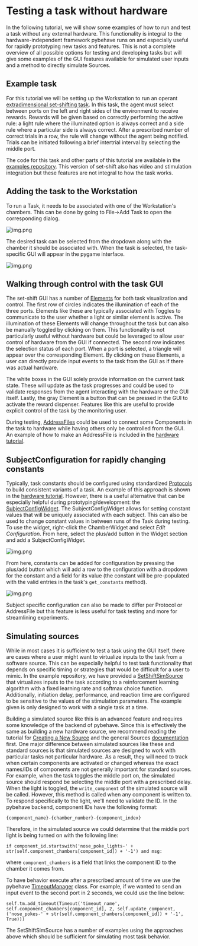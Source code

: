 # Testing a task without hardware

In the following tutorial, we will show some examples of how to run and test a task without any external hardware. This 
functionality is integral to the hardware-independent framework pybehave runs on and especially useful for rapidly prototyping
new tasks and features. This is not a complete overview of all possible options for testing and developing tasks but will
give some examples of the GUI features available for simulated user inputs and a method to directly simulate Sources.

## Example task

For this tutorial we will be setting up the Workstation to run an operant [extradimensional set-shifting task](https://www.biorxiv.org/content/10.1101/2024.02.16.580680v2). In this task,
the agent must select between ports on the left and right sides of the environment to receive rewards. Rewards will be given
based on correctly performing the active rule: a light rule where the illuminated option is always correct and a side rule 
where a particular side is always correct. After a prescribed number of correct trials in a row, the rule will change without
the agent being notified. Trials can be initiated following a brief intertrial interval by selecting the middle port.

The code for this task and other parts of this tutorial are available in the [examples repository](https://github.com/tne-lab/example-tasks/blob/main/Tasks/SetShift.py).
This version of set-shift also has video and stimulation integration but these features are not integral to how the task works.

## Adding the task to the Workstation

To run a Task, it needs to be associated with one of the Workstation's chambers. This can be done
by going to File->Add Task to open the corresponding dialog.

![img.png](../img/add_task_setshift.png)

The desired task can be selected from the dropdown along with the chamber it should be associated
with. When the task is selected, the task-specific GUI will appear in the pygame interface.

![img.png](../img/ss_gui.png)

## Walking through control with the task GUI

The set-shift GUI has a number of [Elements](../guis.md#elements) for both task visualization and control. The first row 
of circles indicates the illumination of each of the three ports. Elements like these are typically associated with Toggles
to communicate to the user whether a light or similar element is active. The illumination of these Elements will change throughout
the task but can also be manually toggled by clicking on them. This functionality is not particularly useful without hardware
but could be leveraged to allow user control of hardware from the GUI if connected. The second row indicates the selection status
of each port. When a port is selected, a triangle will appear over the corresponding Element. By clicking on these Elements,
a user can directly provide input events to the task from the GUI as if there was actual hardware.

The white boxes in the GUI solely provide information on the current task state. These will update as the task progresses
and could be used to validate responses from the agent interacting with the hardware or the GUI itself. Lastly, the gray 
Element is a button that can be pressed in the GUI to activate the reward dispenser. Features like this are useful to provide
explicit control of the task by the monitoring user.

During testing, [AddressFiles](../protocols_addressfiles.md#addressfiles) could be used to connect some Components in the 
task to hardware while having others only be controlled from the GUI. An example of how to make an AddressFile is included
in the [hardware tutorial](task_on_hardware.md#creating-a-protocol).

## SubjectConfiguration for rapidly changing constants

Typically, task constants should be configured using standardized [Protocols](../protocols_addressfiles.md#protocols) to 
build consistent variants of a task. An example of this approach is shown in the [hardware tutorial](task_on_hardware.md#creating-a-protocol).
However, there is a useful alternative that can be especially helpful during prototyping/development: the [SubjectConfigWidget](../workstation.md#subjectconfigwidget).
The SubjectConfigWidget allows for setting constant values that will be uniquely associated with each subject. This can also
be used to change constant values in between runs of the Task during testing. To use the widget, right-click the ChamberWidget
and select *Edit Configuration*. From here, select the plus/add button in the Widget section and add a SubjectConfigWidget.

![img.png](../img/subject_config.png)

From here, constants can be added for configuration by pressing the plus/add button which will add a row to the configuration
with a dropdown for the constant and a field for its value (the constant will be pre-populated with the valid entries in the
task's `get_constants` method).

![img.png](../img/constant_added.png)

Subject specific configuration can also be made to differ per Protocol or AddressFile but this feature is less useful for
task testing and more for streamlining experiments.

## Simulating sources

While in most cases it is sufficient to test a task using the GUI itself, there are cases where a user might want to virtualize
inputs to the task from a software source. This can be especially helpful to test task functionality that depends on specific 
timing or strategies that would be difficult for a user to mimic. In the example repository, we have provided a [SetShiftSimSource](https://github.com/tne-lab/example-tasks/blob/main/Sources/SetShiftSimSource.py)
that virtualizes inputs to the task according to a reinforcement learning algorithm with a fixed learning rate and softmax
choice function. Additionally, initiation delay, performance, and reaction time are configured to be sensitive to the values of
the stimulation parameters. The example given is only designed to work with a single task at a time.

Building a simulated source like this is an advanced feature and requires some knowledge of the backend of pybehave. Since 
this is effectively the same as building a new hardware source, we recommend reading the tutorial for [Creating a New Source](creating_source.md)
and the general Sources [documentation](../sources.md) first. One major difference between simulated sources like these and
standard sources is that simulated sources are designed to work with particular tasks not particular hardware. As a result,
they will need to track when certain components are activated or changed whereas the exact names/IDs of components are not 
generally important for standard sources. For example, when the task toggles the middle port on, the simulated source should
respond be selecting the middle port with a prescribed delay. When the light is toggled, the `write_component` of the simulated
source will be called. However, this method is called when any component is written to. To respond specifically to the light, 
we'll need to validate the ID. In the pybehave backend, component IDs have the following format:

    {component_name}-{chamber_number}-{component_index}

Therefore, in the simulated source we could determine that the middle port light is being turned on with the following line:

    if component_id.startswith('nose_poke_lights-' + str(self.component_chambers[component_id]) + '-1') and msg:

where `component_chambers` is a field that links the component ID to the chamber it comes from. 

To have behavior execute after a prescribed amount of time we use the pybehave [TimeoutManager](https://github.com/tne-lab/py-behav-box-v2/blob/master/pybehave/Tasks/TimeoutManager.py) class.
For example, if we wanted to send an input event to the second port in 2 seconds, we could use the line below:

    self.tm.add_timeout(Timeout('timeout_name', self.component_chambers[component_id], 2, self.update_component, ('nose_pokes-' + str(self.component_chambers[component_id]) + '-1', True)))

The SetShiftSimSource has a number of examples using the approaches above which should be sufficient for simulating most task
behavior.